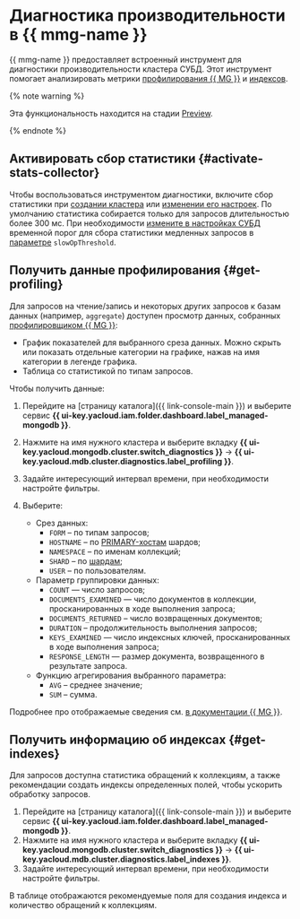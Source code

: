 # Диагностика производительности в {{ mmg-name }}

{{ mmg-name }} предоставляет встроенный инструмент для диагностики производительности кластера СУБД. Этот инструмент помогает анализировать метрики [профилирования {{ MG }}](#get-profiling) и [индексов](#get-indexes).

{% note warning %}


Эта функциональность находится на стадии [Preview](../../overview/concepts/launch-stages.md).


{% endnote %}

## Активировать сбор статистики {#activate-stats-collector}

Чтобы воспользоваться инструментом диагностики, включите сбор статистики при [создании кластера](cluster-create.md) или [изменении его настроек](update.md#change-additional-settings). По умолчанию статистика собирается только для запросов длительностью более 300 мс. При необходимости [измените в настройках СУБД](update.md#change-mongod-config) временной порог для сбора статистики медленных запросов в [параметре](../concepts/settings-list.md#setting-slow-op-threshold) `slowOpThreshold`.

## Получить данные профилирования {#get-profiling}

Для запросов на чтение/запись и некоторых других запросов к базам данных (например, `aggregate`) доступен просмотр данных, собранных [профилировщиком {{ MG }}](tools.md#explore-profiler):

- График показателей для выбранного среза данных. Можно скрыть или показать отдельные категории на графике, нажав на имя категории в легенде графика.
- Таблица со статистикой по типам запросов.

Чтобы получить данные:

1. Перейдите на [страницу каталога]({{ link-console-main }}) и выберите сервис **{{ ui-key.yacloud.iam.folder.dashboard.label_managed-mongodb }}**.
1. Нажмите на имя нужного кластера и выберите вкладку **{{ ui-key.yacloud.mongodb.cluster.switch_diagnostics }}** → **{{ ui-key.yacloud.mdb.cluster.diagnostics.label_profiling }}**.
1. Задайте интересующий интервал времени, при необходимости настройте фильтры.
1. Выберите:

   * Срез данных:
       *  `FORM` – по типам запросов;
       *  `HOSTNAME` – по [PRIMARY-хостам](../concepts/replication.md) шардов;
       *  `NAMESPACE` – по именам коллекций;
       *  `SHARD` – по [шардам](../concepts/sharding.md);
       *  `USER` – по пользователям.
   * Параметр группировки данных:
       * `COUNT` — число запросов;
       * `DOCUMENTS_EXAMINED` — число документов в коллекции, просканированных в ходе выполнения запроса;
       * `DOCUMENTS_RETURNED` – число возвращенных документов;
       * `DURATION` – продолжительность выполнения запросов;
       * `KEYS_EXAMINED` — число индексных ключей, просканированных в ходе выполнения запроса;
       * `RESPONSE_LENGTH` — размер документа, возвращенного в результате запроса.
   * Функцию агрегирования выбранного параметра:
       * `AVG` – среднее значение;
       * `SUM` – сумма.
   
Подробнее про отображаемые сведения см. [в документации {{ MG }}](https://docs.mongodb.com/manual/reference/database-profiler/#output-reference).

## Получить информацию об индексах {#get-indexes}

Для запросов доступна статистика обращений к коллекциям, а также рекомендации создать индексы определенных полей, чтобы ускорить обработку запросов.

1. Перейдите на [страницу каталога]({{ link-console-main }}) и выберите сервис **{{ ui-key.yacloud.iam.folder.dashboard.label_managed-mongodb }}**.
1. Нажмите на имя нужного кластера и выберите вкладку **{{ ui-key.yacloud.mongodb.cluster.switch_diagnostics }}** → **{{ ui-key.yacloud.mdb.cluster.diagnostics.label_indexes }}**.
1. Задайте интересующий интервал времени, при необходимости настройте фильтры.

В таблице отображаются рекомендуемые поля для создания индекса и количество обращений к коллекциям.
